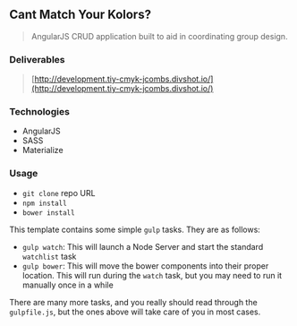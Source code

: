 ## Cant Match Your Kolors?

> AngularJS CRUD application built to aid in coordinating group design.

### Deliverables
> [http://development.tiy-cmyk-jcombs.divshot.io/](http://development.tiy-cmyk-jcombs.divshot.io/)

### Technologies

- AngularJS
- SASS
- Materialize

### Usage

- `git clone` repo URL
- `npm install`
- `bower install`

This template contains some simple `gulp` tasks. They are as follows:


- `gulp watch`: This will launch a Node Server and start the standard `watchlist` task
- `gulp bower`: This will move the bower components into their proper location. This will run during the `watch` task, but you may need to run it manually once in a while

There are many more tasks, and you really should read through the `gulpfile.js`, but the ones above will take care of you in most cases.
